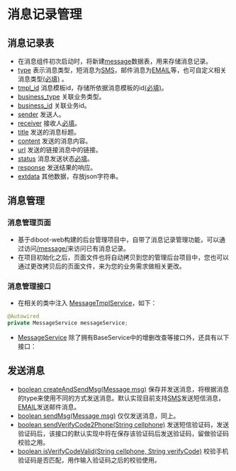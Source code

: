 # 消息记录管理

## 消息记录表

* 在消息组件初次启动时，将新建[message]()数据表，用来存储消息记录。
* [type]() 表示消息类型，短消息为[SMS]()，邮件消息为[EMAIL]()等，也可自定义相关消息类型[(必填)]() 。
* [tmpl_id]() 消息模板id，存储所依据消息模板的id[(必填)]()。
* [business_type]() 关联业务类型。
* [business_id]() 关联业务id。
* [sender]() 发送人。
* [receiver]() 接收人[必填]()。
* [title]() 发送的消息标题。
* [content]() 发送的消息内容。
* [url]() 发送的链接消息中的链接。
* [status]() 消息发送状态[必填]()。
* [response]() 发送结果的响应。
* [extdata]() 其他数据，存放json字符串。

## 消息管理

### 消息管理页面

* 基于diboot-web构建的后台管理项目中，自带了消息记录管理功能，可以通过访问[/message/]()来访问已有消息记录。
* 在项目初始化之后，页面文件也将自动拷贝到您的管理后台项目中，您也可以通过更改拷贝后的页面文件，来为您的业务需求做相关更改。

### 消息管理接口

* 在相关的类中注入 [MessageTmplService]()，如下：

```java
@Autowired
private MessageService messageService;
```

* [MessageService]() 除了拥有BaseService中的增删改查等接口外，还具有以下接口：

## 发送消息

* [boolean createAndSendMsg(Message msg)]() 保存并发送消息，将根据消息的type来使用不同的方式发送消息。默认实现目前支持[SMS]()发送短信消息，[EMAIL]()发送邮件消息。
* [boolean sendMsg(Message msg)]() 仅仅发送消息，同上。
* [boolean sendVerifyCode2Phone(String cellphone)]() 发送短信验证码，发送验证码后，该接口的默认实现中将在保存该验证码后发送验证码，留做验证码校验之用。
* [boolean isVerifyCodeValid(String cellphone, String verifyCode)]() 校验手机验证码是否匹配，用作输入验证码之后的校验使用。